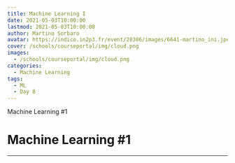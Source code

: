 ```yaml
---
title: Machine Learning I
date: 2021-05-03T10:00:00
lastmod: 2021-05-03T10:00:00
author: Martino Sorbaro
avatar: https://indico.in2p3.fr/event/20306/images/6641-martino_ini.jpeg
cover: /schools/courseportal/img/cloud.png
images:
  - /schools/courseportal/img/cloud.png
categories:
  - Machine Learning
tags:
  - ML
  - Day 8
---
```


Machine Learning #1

<!--more-->
<!---->

<!-- Dear instructor:
* The dates at the top of this markdown (.md) document will help order the classes in the portal.
Please, if you don't need to, do not change the one that is now.
* Take into account that there is a feature in the dates: if you use a date in the future, the class will be not visible in the portal until the date you have assigned.
* You can create dedicated folders if you need to.
* But if you simply need to add some pictures, you can use the folder ../static/img/ mentioned at the top as /schools/courseportal/img/
-->

<!---->

# Machine Learning #1


---
